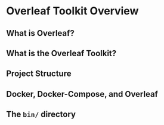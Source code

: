 # Overleaf Toolkit Overview


## What is Overleaf?





## What is the Overleaf Toolkit?





## Project Structure




## Docker, Docker-Compose, and Overleaf




## The `bin/` directory




## 
